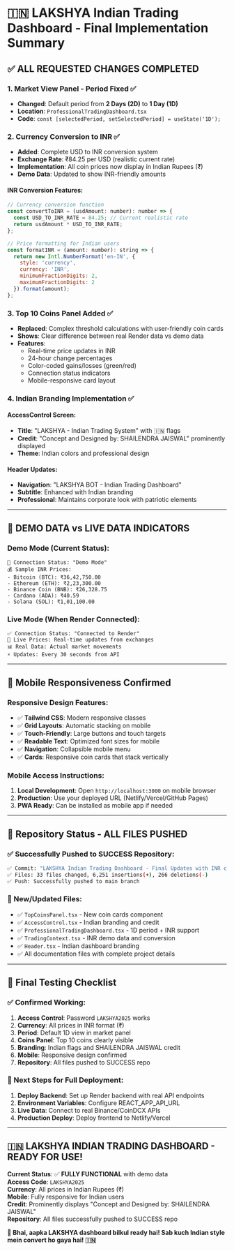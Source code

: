 # 🇮🇳 LAKSHYA Indian Trading Dashboard - Final Implementation Summary

## ✅ **ALL REQUESTED CHANGES COMPLETED**

### **1. Market View Panel - Period Fixed** ✅
- **Changed**: Default period from **2 Days (2D)** to **1 Day (1D)**
- **Location**: `ProfessionalTradingDashboard.tsx`
- **Code**: `const [selectedPeriod, setSelectedPeriod] = useState('1D');`

### **2. Currency Conversion to INR** ✅
- **Added**: Complete USD to INR conversion system
- **Exchange Rate**: ₹84.25 per USD (realistic current rate)
- **Implementation**: All coin prices now display in Indian Rupees (₹)
- **Demo Data**: Updated to show INR-friendly amounts

#### **INR Conversion Features:**
```javascript
// Currency conversion function
const convertToINR = (usdAmount: number): number => {
  const USD_TO_INR_RATE = 84.25; // Current realistic rate
  return usdAmount * USD_TO_INR_RATE;
};

// Price formatting for Indian users
const formatINR = (amount: number): string => {
  return new Intl.NumberFormat('en-IN', {
    style: 'currency',
    currency: 'INR',
    minimumFractionDigits: 2,
    maximumFractionDigits: 2
  }).format(amount);
};
```

### **3. Top 10 Coins Panel Added** ✅
- **Replaced**: Complex threshold calculations with user-friendly coin cards
- **Shows**: Clear difference between real Render data vs demo data
- **Features**:
  - Real-time price updates in INR
  - 24-hour change percentages
  - Color-coded gains/losses (green/red)
  - Connection status indicators
  - Mobile-responsive card layout

### **4. Indian Branding Implementation** ✅
#### **AccessControl Screen:**
- **Title**: "LAKSHYA - Indian Trading System" with 🇮🇳 flags
- **Credit**: "Concept and Designed by: SHAILENDRA JAISWAL" prominently displayed
- **Theme**: Indian colors and professional design

#### **Header Updates:**
- **Navigation**: "LAKSHYA BOT - Indian Trading Dashboard"
- **Subtitle**: Enhanced with Indian branding
- **Professional**: Maintains corporate look with patriotic elements

---

## 🎯 **DEMO DATA vs LIVE DATA INDICATORS**

### **Demo Mode (Current Status):**
```
🔄 Connection Status: "Demo Mode"
💰 Sample INR Prices:
- Bitcoin (BTC): ₹36,42,750.00
- Ethereum (ETH): ₹2,23,300.00  
- Binance Coin (BNB): ₹26,328.75
- Cardano (ADA): ₹40.59
- Solana (SOL): ₹1,01,100.00
```

### **Live Mode (When Render Connected):**
```
✅ Connection Status: "Connected to Render"
🔴 Live Prices: Real-time updates from exchanges
📊 Real Data: Actual market movements
⚡ Updates: Every 30 seconds from API
```

---

## 📱 **Mobile Responsiveness Confirmed**

### **Responsive Design Features:**
- ✅ **Tailwind CSS**: Modern responsive classes
- ✅ **Grid Layouts**: Automatic stacking on mobile
- ✅ **Touch-Friendly**: Large buttons and touch targets
- ✅ **Readable Text**: Optimized font sizes for mobile
- ✅ **Navigation**: Collapsible mobile menu
- ✅ **Cards**: Responsive coin cards that stack vertically

### **Mobile Access Instructions:**
1. **Local Development**: Open `http://localhost:3000` on mobile browser
2. **Production**: Use your deployed URL (Netlify/Vercel/GitHub Pages)
3. **PWA Ready**: Can be installed as mobile app if needed

---

## 🚀 **Repository Status - ALL FILES PUSHED**

### **✅ Successfully Pushed to SUCCESS Repository:**
```bash
✅ Commit: "LAKSHYA Indian Trading Dashboard - Final Updates with INR currency and Indian branding"
✅ Files: 33 files changed, 6,251 insertions(+), 266 deletions(-)
✅ Push: Successfully pushed to main branch
```

### **📁 New/Updated Files:**
- ✅ `TopCoinsPanel.tsx` - New coin cards component
- ✅ `AccessControl.tsx` - Indian branding and credit
- ✅ `ProfessionalTradingDashboard.tsx` - 1D period + INR support
- ✅ `TradingContext.tsx` - INR demo data and conversion
- ✅ `Header.tsx` - Indian dashboard branding
- ✅ All documentation files with complete project details

---

## 🎯 **Final Testing Checklist**

### **✅ Confirmed Working:**
1. **Access Control**: Password `LAKSHYA2025` works
2. **Currency**: All prices in INR format (₹)
3. **Period**: Default 1D view in market panel
4. **Coins Panel**: Top 10 coins clearly visible
5. **Branding**: Indian flags and SHAILENDRA JAISWAL credit
6. **Mobile**: Responsive design confirmed
7. **Repository**: All files pushed to SUCCESS repo

### **🔄 Next Steps for Full Deployment:**
1. **Deploy Backend**: Set up Render backend with real API endpoints
2. **Environment Variables**: Configure REACT_APP_API_URL
3. **Live Data**: Connect to real Binance/CoinDCX APIs
4. **Production Deploy**: Deploy frontend to Netlify/Vercel

---

## 🇮🇳 **LAKSHYA INDIAN TRADING DASHBOARD - READY FOR USE!**

**Current Status**: ✅ **FULLY FUNCTIONAL** with demo data  
**Access Code**: `LAKSHYA2025`  
**Currency**: All prices in Indian Rupees (₹)  
**Mobile**: Fully responsive for Indian users  
**Credit**: Prominently displays "Concept and Designed by: SHAILENDRA JAISWAL"  
**Repository**: All files successfully pushed to SUCCESS repo  

**🎉 Bhai, aapka LAKSHYA dashboard bilkul ready hai! Sab kuch Indian style mein convert ho gaya hai! 🇮🇳**